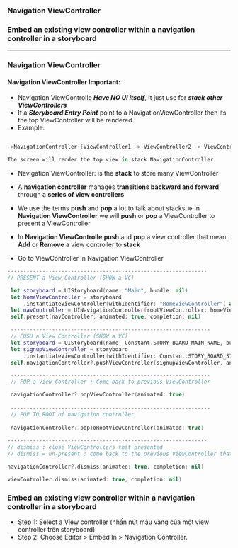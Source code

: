 ### Navigation ViewController
### Embed an existing view controller within a navigation controller in a storyboard

-------------------------------------

### Navigation ViewController

#### Navigation ViewController Important:
  - Navigation ViewControlle ***Have NO UI itself***, It just use for ***stack other ViewControllers***
  - If a ***Storyboard Entry Point*** point to a NavigationViewController then its the top ViewController will be rendered.
  - Example:
  
  ```swift
  
  ->NavigationController [ViewController1 -> ViewController2 -> ViewController3]
  
  The screen will render the top view in stack NavigationController
  
  ```

  - Navigation ViewController: is the **stack** to store many ViewController
  - A **navigation controller** manages **transitions backward and forward** through a **series of view controllers**
  - We use the terms **push** and **pop** a lot to talk about stacks => in **Navigation ViewController** we will **push** or **pop** a ViewController to present a ViewController
  - In **Navigation ViewControlle** **push** and **pop** a view controller that mean: **Add** or **Remove** a view controller to **stack**
  
  - Go to ViewController in Navigation ViewController
  
```swift
---------------------------------------------------------------
// PRESENT a View Controller (SHOW a VC)

 let storyboard = UIStoryboard(name: "Main", bundle: nil)
 let homeViewController = storyboard
     .instantiateViewController(withIdentifier: "HomeViewController") as! HomeViewController
 let navController = UINavigationController(rootViewController: homeViewController)
 self.present(navController, animated: true, completion: nil)

 ---------------------------------------------------------------
 // PUSH a View Controller (SHOW a VC)
 let storyboard = UIStoryboard(name: Constant.STORY_BOARD_MAIN_NAME, bundle: nil)
 let signupViewController = storyboard
     .instantiateViewController(withIdentifier: Constant.STORY_BOARD_SIGNUP_ID) as! SignupViewController
 self.navigationController?.pushViewController(signupViewController, animated: true)

 ---------------------------------------------------------------
 // POP a View Controller : Come back to previous ViewController

 navigationController?.popViewController(animated: true)
 
 ---------------------------------------------------------------
 // POP TO ROOT of navigation controller 
 
 navigationController?.popToRootViewController(animated: true)
 
---------------------------------------------------------------
// dismiss : close ViewControllers that presented
// dismiss = un-present : come back to the previous ViewController that present this ViewController

navigationController?.dismiss(animated: true, completion: nil)

viewController.dismiss(animated: true, completion: nil)
```

### Embed an existing view controller within a navigation controller in a storyboard
  - Step 1: Select a View controller (nhấn nút màu vàng của một view controller trên storyboard)
  - Step 2: Choose Editor > Embed In > Navigation Controller.

